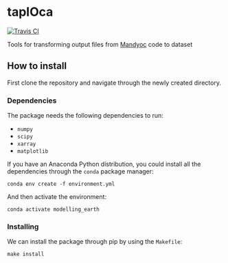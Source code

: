 # tapIOca

[![Travis CI](http://img.shields.io/travis/aguspesce/tapioca/master.svg?style=flat-square&label=TravisCI)](https://travis-ci.org/aguspesce/tapioca)

Tools for transforming output files from
[Mandyoc](https://bitbucket.org/victorsacek/mandyoc/src/master/) code to dataset

## How to install

First clone the repository and navigate through the newly created directory.

### Dependencies

The package needs the following dependencies to run:

- `numpy`
- `scipy`
- `xarray`
- `matplotlib`


If you have an Anaconda Python distribution, you could install all the dependencies
through the `conda` package manager:

```
conda env create -f environment.yml
```

And then activate the environment:

```
conda activate modelling_earth
```

### Installing

We can install the package through pip by using the `Makefile`:

```
make install
```
